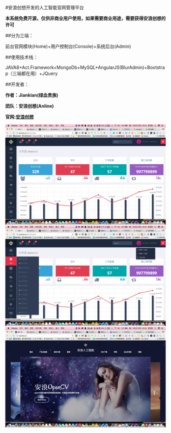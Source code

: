 #安浪创想开发的人工智能官网管理平台

**本系统免费开源，仅供非商业用户使用，如果需要商业用途，需要获得安浪创想的许可**

##分为三端：

前台官网模块(Home)+用户控制台(Console)+系统后台(Admin)

##使用技术栈：

JAVA8+Act.Framework+MongoDb+MySQL+AngularJS(BlurAdmin)+Bootstrap（三端都在用）+JQuery

##开发者：

**作者：Jiankian(绿血贵族)**

**团队：安浪创想(Anline)**

**官网:[安浪创想](http://www.anline.cn)**

![](/screenshot/Jietu20170908-055455@2x.jpg)
![](/screenshot/Jietu20170908-055504@2x.jpg)
![](/screenshot/Jietu20170908-055519@2x.jpg)